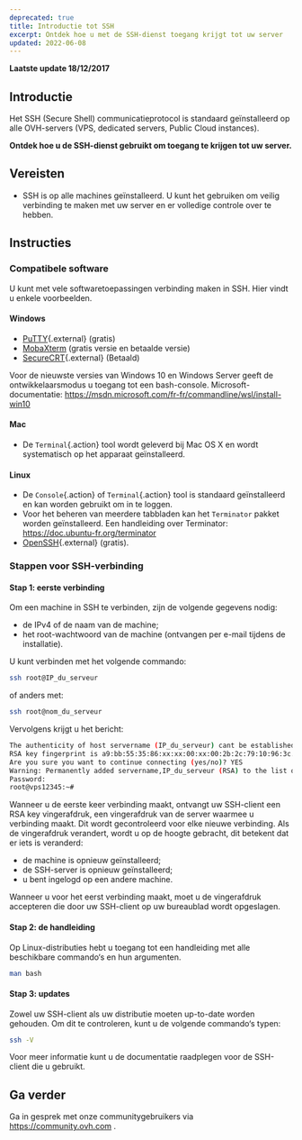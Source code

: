 ```yaml
---
deprecated: true
title: Introductie tot SSH
excerpt: Ontdek hoe u met de SSH-dienst toegang krijgt tot uw server
updated: 2022-06-08
---
```


**Laatste update 18/12/2017**

## Introductie

Het SSH (Secure Shell) communicatieprotocol is standaard geïnstalleerd op alle OVH-servers (VPS, dedicated servers, Public Cloud instances).

**Ontdek hoe u de SSH-dienst gebruikt om toegang te krijgen tot uw server.**

## Vereisten

- SSH is op alle machines geïnstalleerd.  U kunt het gebruiken om veilig verbinding te maken met uw server en er volledige controle over te hebben.


## Instructies

### Compatibele software

U kunt met vele softwaretoepassingen verbinding maken in SSH. Hier vindt u enkele voorbeelden. 

#### Windows

- [PuTTY](http://www.putty.org/){.external} (gratis)
- [MobaXterm](https://mobaxterm.mobatek.net/) (gratis versie en betaalde versie)
- [SecureCRT](http://www.vandyke.com/products/securecrt/){.external} (Betaald)

Voor de nieuwste versies van Windows 10 en Windows Server geeft de ontwikkelaarsmodus u toegang tot een bash-console. Microsoft-documentatie: <https://msdn.microsoft.com/fr-fr/commandline/wsl/install-win10>

#### Mac

- De `Terminal`{.action} tool wordt geleverd bij Mac OS X en wordt systematisch op het apparaat geïnstalleerd.


#### Linux

- De `Console`{.action} of `Terminal`{.action} tool is standaard geïnstalleerd en kan worden gebruikt om in te loggen.
- Voor het beheren van meerdere tabbladen kan het `Terminator` pakket worden geïnstalleerd. Een handleiding over Terminator: <https://doc.ubuntu-fr.org/terminator>
- [OpenSSH](http://www.openssh.com){.external} (gratis).


### Stappen voor SSH-verbinding

#### Stap 1: eerste verbinding

Om een machine in SSH te verbinden, zijn de volgende gegevens nodig: 

- de IPv4 of de naam van de machine;
- het root-wachtwoord van de machine (ontvangen per e-mail tijdens de installatie). 


U kunt verbinden met het volgende commando: 

```sh
ssh root@IP_du_serveur
```

of anders met:

```sh
ssh root@nom_du_serveur
```

Vervolgens krijgt u het bericht: 

```sh
The authenticity of host servername (IP_du_serveur) cant be established.
RSA key fingerprint is a9:bb:55:35:86:xx:xx:00:xx:00:2b:2c:79:10:96:3c.
Are you sure you want to continue connecting (yes/no)? YES
Warning: Permanently added servername,IP_du_serveur (RSA) to the list of known hosts.
Password:
root@vps12345:~#
```

Wanneer u de eerste keer verbinding maakt, ontvangt uw SSH-client een RSA key vingerafdruk, een vingerafdruk van de server waarmee u verbinding maakt. Dit wordt gecontroleerd voor elke nieuwe verbinding. Als de vingerafdruk verandert, wordt u op de hoogte gebracht, dit betekent dat er iets is veranderd:

- de machine is opnieuw geïnstalleerd; 
- de SSH-server is opnieuw geïnstalleerd; 
- u bent ingelogd op een andere machine. 

Wanneer u voor het eerst verbinding maakt, moet u de vingerafdruk accepteren die door uw SSH-client op uw bureaublad wordt opgeslagen.


#### Stap 2: de handleiding

Op Linux-distributies hebt u toegang tot een handleiding met alle beschikbare commando‘s en hun argumenten.

```sh
man bash
```

#### Stap 3: updates

Zowel uw SSH-client als uw distributie moeten up-to-date worden gehouden. Om dit te controleren, kunt u de volgende commando‘s typen:

```sh
ssh -V
```

Voor meer informatie kunt u de documentatie raadplegen voor de SSH-client die u gebruikt.


## Ga verder

Ga in gesprek met onze communitygebruikers via <https://community.ovh.com> .